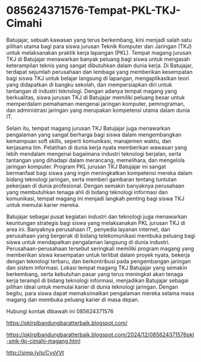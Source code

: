 # 085624371576-Tempat-PKL-TKJ-Cimahi
Batujajar, sebuah kawasan yang terus berkembang, kini menjadi salah satu pilihan utama bagi para siswa jurusan Teknik Komputer dan Jaringan (TKJ) untuk melaksanakan praktik kerja lapangan (PKL). Tempat magang jurusan TKJ di Batujajar menawarkan banyak peluang bagi siswa untuk mengasah keterampilan teknis yang sangat dibutuhkan dalam dunia kerja. Di Batujajar, terdapat sejumlah perusahaan dan lembaga yang memberikan kesempatan bagi siswa TKJ untuk belajar langsung di lapangan, mengaplikasikan teori yang didapatkan di bangku sekolah, dan mempersiapkan diri untuk tantangan di industri teknologi. Dengan adanya tempat magang yang berkualitas, siswa jurusan TKJ di Batujajar memiliki peluang besar untuk memperdalam pemahaman mengenai jaringan komputer, pemrograman, dan administrasi jaringan yang merupakan kompetensi utama dalam dunia IT.

Selain itu, tempat magang jurusan TKJ Batujajar juga menawarkan pengalaman yang sangat berharga bagi siswa dalam mengembangkan kemampuan soft skills, seperti komunikasi, manajemen waktu, dan kerjasama tim. Pelatihan di dunia kerja nyata memberikan wawasan yang lebih mendalam mengenai bagaimana industri teknologi berjalan, serta tantangan yang dihadapi dalam merancang, memelihara, dan mengelola jaringan komputer. Program PKL jurusan TKJ Batujajar ini sangat bermanfaat bagi siswa yang ingin meningkatkan kompetensi mereka dalam bidang teknologi jaringan, serta memberi gambaran tentang tuntutan pekerjaan di dunia profesional. Dengan semakin banyaknya perusahaan yang membutuhkan tenaga ahli di bidang teknologi informasi dan komunikasi, tempat magang ini menjadi langkah penting bagi siswa TKJ untuk memulai karier mereka.

Batujajar sebagai pusat kegiatan industri dan teknologi juga menawarkan keuntungan strategis bagi siswa yang melaksanakan PKL jurusan TKJ di area ini. Banyaknya perusahaan IT, penyedia layanan internet, dan perusahaan yang bergerak di bidang telekomunikasi membuka peluang bagi siswa untuk mendapatkan pengalaman langsung di dunia industri. Perusahaan-perusahaan tersebut seringkali memiliki program magang yang memberikan siswa kesempatan untuk terlibat dalam proyek nyata, bekerja dengan teknologi terbaru, dan berkontribusi pada pengembangan jaringan dan sistem informasi. Lokasi tempat magang TKJ Batujajar yang semakin berkembang, serta kebutuhan pasar yang terus meningkat akan tenaga kerja terampil di bidang teknologi informasi, menjadikan Batujajar sebagai pilihan ideal untuk memulai karier di dunia teknologi jaringan. Dengan begitu, para siswa dapat memaksimalkan pengalaman mereka selama masa magang dan membuka peluang karier di masa depan.

Hubungi kontak dibawah ini
085624371576

https://pklrplbandungbaratterbaik.blogspot.com/

https://pklrplbandungbaratterbaik.blogspot.com/2024/12/085624371576pkl-smk-tkj-cimahi-magang.html

http://simp.ly/p/CysVVt
